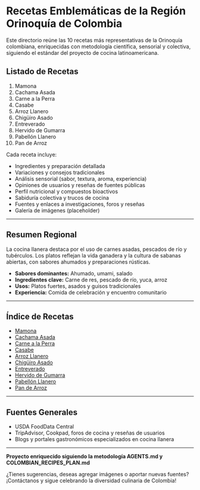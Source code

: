 # Recetas Emblemáticas de la Región Orinoquía de Colombia

Este directorio reúne las 10 recetas más representativas de la Orinoquía colombiana, enriquecidas con metodología científica, sensorial y colectiva, siguiendo el estándar del proyecto de cocina latinoamericana.

## Listado de Recetas

1. Mamona
2. Cachama Asada
3. Carne a la Perra
4. Casabe
5. Arroz Llanero
6. Chigüiro Asado
7. Entreverado
8. Hervido de Gumarra
9. Pabellón Llanero
10. Pan de Arroz

Cada receta incluye:

- Ingredientes y preparación detallada
- Variaciones y consejos tradicionales
- Análisis sensorial (sabor, textura, aroma, experiencia)
- Opiniones de usuarios y reseñas de fuentes públicas
- Perfil nutricional y compuestos bioactivos
- Sabiduría colectiva y trucos de cocina
- Fuentes y enlaces a investigaciones, foros y reseñas
- Galería de imágenes (placeholder)

---

## Resumen Regional

La cocina llanera destaca por el uso de carnes asadas, pescados de río y tubérculos. Los platos reflejan la vida ganadera y la cultura de sabanas abiertas, con sabores ahumados y preparaciones rústicas.

- **Sabores dominantes:** Ahumado, umami, salado
- **Ingredientes clave:** Carne de res, pescado de río, yuca, arroz
- **Usos:** Platos fuertes, asados y guisos tradicionales
- **Experiencia:** Comida de celebración y encuentro comunitario

---

## Índice de Recetas

- [Mamona](mamona/mamona.md)
- [Cachama Asada](cachama_asada/cachama_asada.md)
- [Carne a la Perra](carne_a_la_perra/carne_a_la_perra.md)
- [Casabe](casabe/casabe.md)
- [Arroz Llanero](arroz_llanero/arroz_llanero.md)
- [Chigüiro Asado](chiguiro_asado/chiguiro_asado.md)
- [Entreverado](entreverado/entreverado.md)
- [Hervido de Gumarra](hervido_de_gumarra/hervido_de_gumarra.md)
- [Pabellón Llanero](pabellon_llanero/pabellon_llanero.md)
- [Pan de Arroz](pan_de_arroz/pan_de_arroz.md)

---

## Fuentes Generales

- USDA FoodData Central
- TripAdvisor, Cookpad, foros de cocina y reseñas de usuarios
- Blogs y portales gastronómicos especializados en cocina llanera

---

**Proyecto enriquecido siguiendo la metodología AGENTS.md y COLOMBIAN_RECIPES_PLAN.md**

¿Tienes sugerencias, deseas agregar imágenes o aportar nuevas fuentes? ¡Contáctanos y sigue celebrando la diversidad culinaria de Colombia!
